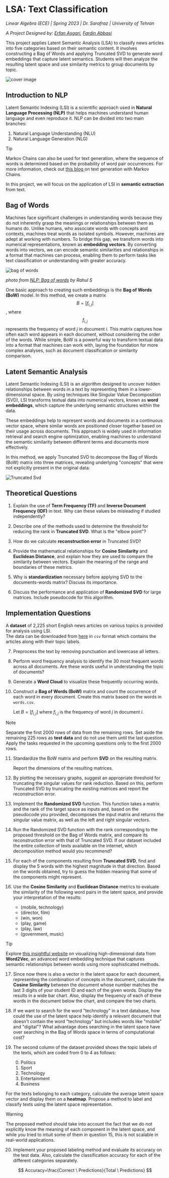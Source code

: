 
# LSA: Text Classification

*Linear Algebra (ECE) | Spring 2023 | Dr. Sarafraz | University of Tehran*

*A Project Designed by: [Erfan Asgari](https://github.com/erfanasgari21), [Fardin Abbasi](https://github.com/fardinabbasi)*

This project applies Latent Semantic Analysis (LSA) to classify news articles into five categories based on their semantic content. It involves constructing a Bag of Words and applying Truncated SVD to generate word embeddings that capture latent semantics. Students will then analyze the resulting latent space and use similarity metrics to group documents by topic.

![cover image](media/cover.png)

## Introduction to NLP

Latent Semantic Indexing (LSI) is a scientific approach used in **Natural Language Processing (NLP)** that helps machines understand human language and even reproduce it. NLP can be divided into two main branches:  
1. Natural Language Understanding (NLU)
2. Natural Language Generation (NLG)

> [!TIP]
Markov Chains can also be used for text generation, where the sequence of words is determined based on the probability of word pair occurrences. For more information, check out [this blog ](https://bespoyasov.me/blog/text-generation-with-markov-chains/) on text generation with Markov Chains.

In this project, we will focus on the application of LSI in **semantic extraction** from text.

## Bag of Words

Machines face significant challenges in understanding words because they do not inherently grasp the meanings or relationships between them as humans do. Unlike humans, who associate words with concepts and contexts, machines treat words as isolated symbols. However, machines are adept at working with numbers. To bridge this gap, we transform words into numerical representations, known as **embedding vectors**. By converting words into vectors, we can encode semantic similarities and relationships in a format that machines can process, enabling them to perform tasks like text classification or understanding with greater accuracy.

![bag of words](media/bagofwords.png)

_photo from [NLP: Bag of words](https://ogre51.medium.com/nlp-explain-bag-of-words-3b9fc4f211e8) by Rahul S_

One basic approach to creating such embeddings is the **Bag of Words (BoW)** model. In this method, we create a matrix $$ B = [f_{i,j}] $$, where $$ f_{i,j} $$ represents the frequency of word _j_ in document _i_. This matrix captures how often each word appears in each document, without considering the order of the words. While simple, BoW is a powerful way to transform textual data into a format that machines can work with, laying the foundation for more complex analyses, such as document classification or similarity comparison.

## Latent Semantic Analysis

Latent Semantic Indexing (LSI) is an algorithm designed to uncover hidden relationships between words in a text by representing them in a lower-dimensional space. By using techniques like Singular Value Decomposition (SVD), LSI transforms textual data into numerical vectors, known as **word embeddings**, which capture the underlying semantic structures within the data. 

These embeddings help to represent words and documents in a continuous vector space, where similar words are positioned closer together based on their usage across documents. This approach is widely used in information retrieval and search engine optimization, enabling machines to understand the semantic similarity between different terms and documents more effectively.

In this method, we apply Truncated SVD to decompose the Bag of Words (BoW) matrix into three matrices, revealing underlying "concepts" that were not explicitly present in the original data:

![Truncated Svd](media/truncated_svd.jpg)

## Theoretical Questions

1. Explain the use of **Term Frequency (TF)** and **Inverse Document Frequency (IDF)** in text. Why can these values be misleading if studied independently?

2. Describe one of the methods used to determine the threshold for reducing the rank in **Truncated SVD**. What is the "elbow point"?

3. How do we calculate **reconstruction error** in Truncated SVD?

4. Provide the mathematical relationships for **Cosine Similarity** and **Euclidean Distance**, and explain how they are used to compare the similarity between vectors. Explain the meaning of the range and boundaries of these metrics.

5. Why is **standardization** necessary before applying SVD to the documents-words matrix? Discuss its importance.

6. Discuss the performance and application of **Randomized SVD** for large matrices. Include pseudocode for this algorithm.

## Implementation Questions

A **dataset** of 2,225 short English news articles on various topics is provided for analysis using LSI.  
The data can be downloaded from [here](https://www.kaggle.com/datasets/tanishqdublish/text-classification-documentation) in `csv` format which contains the articles along with their topic labels.

7. Preprocess the text by removing punctuation and lowercase all letters.

8. Perform word frequency analysis to identify the 30 most frequent words across all documents. Are these words useful in understanding the topic of documents?

9. Generate a **Word Cloud** to visualize these frequently occurring words.

10. Construct a **Bag of Words (BoW)** matrix and count the occurrence of each word in every document. Create this matrix based on the words in `words.csv`.

    Let $B = [f_{i,j}]$ where $f_{i,j}$ is the frequency of word _j_ in document _i_.

> [!NOTE]
> Separate the first 2000 rows of data from the remaining rows. Set aside the remaining 225 rows as **test data** and do not use them until the last question. Apply the tasks requested in the upcoming questions only to the first 2000 rows.

11. Standardize the BoW matrix and perform **SVD** on the resulting matrix.

    Report the dimensions of the resulting matrices.

12. By plotting the necessary graphs, suggest an appropriate threshold for truncating the singular values for rank reduction. Based on this, perform Truncated SVD by truncating the existing matrices and report the reconstruction error.

13. Implement the **Randomized SVD** function. This function takes a matrix and the rank of the target space as inputs and, based on the pseudocode you provided, decomposes the input matrix and returns the singular value matrix, as well as the left and right singular vectors.

14. Run the Randomized SVD function with the rank corresponding to the proposed threshold on the Bag of Words matrix, and compare its reconstruction error with that of Truncated SVD. If our dataset included the entire collection of texts available on the internet, which decomposition method would you recommend?

15. For each of the components resulting from **Truncated SVD**, find and display the 5 words with the highest magnitude in that direction. Based on the words obtained, try to guess the hidden meaning that some of the components might represent.

16. Use the **Cosine Similarity** and **Euclidean Distance** metrics to evaluate the similarity of the following word pairs in the latent space, and provide your interpretation of the results:
    - (mobile, technology)
    - (director, film)
    - (win, won)
    - (play, game)
    - (play, law)
    - (government, music)

> [!TIP]
Explore [ this insightful website](https://projector.tensorflow.org/) on visualizing high-dimensional data from **Word2Vec**, an advanced word embedding technique that captures semantic relationships between words using more sophisticated methods.

17. Since now there is also a vector in the latent space for each document, representing the combination of concepts in the document, calculate the **Cosine Similarity** between the document whose number matches the last 3 digits of your student ID and each of the given words. Display the results in a wide bar chart. Also, display the frequency of each of these words in the document below the chart, and compare the two charts.

18. If we want to search for the word "technology" in a text database, how could the use of the latent space help identify a relevant document that doesn't contain the word "technology" but includes words like "mobile" and "digital"? What advantage does searching in the latent space have over searching in the Bag of Words space in terms of computational cost?

19. The second column of the dataset provided shows the topic labels of the texts, which are coded from 0 to 4 as follows:

    0. Politics
    1. Sport
    2. Technology
    3. Entertainment
    4. Business

For the texts belonging to each category, calculate the average latent space vector and display them on a **heatmap**. Propose a method to label and classify texts using the latent space representation.

> [!WARNING]
 The proposed method should take into account the fact that we do not explicitly know the meaning of each component in the latent space, and while you tried to intuit some of them in question 15, this is not scalable in real-world applications.

20. Implement your proposed labeling method and evaluate its accuracy on the test data. Also, calculate the classification accuracy for each of the different categories separately.

$$
Accuracy=\frac{Correct \ Predictions}{Total \ Predictions}
$$

